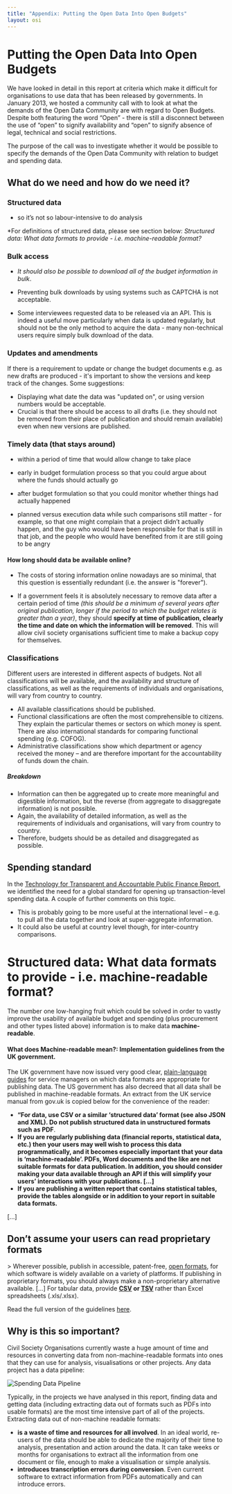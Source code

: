 ```yaml
---
title: "Appendix: Putting the Open Data Into Open Budgets"
layout: osi
---
```


# Putting the Open Data Into Open Budgets

We have looked in detail in this report at criteria which make it difficult for organisations to use data that has been released by governments.  In January 2013, we hosted a community call with to look at what the demands of the Open Data Community are with regard to Open Budgets. Despite both featuring the word “Open” - there is still a disconnect between the use of “open” to signify availability and “open” to signify absence of legal, technical and social restrictions. 

The purpose of the call was to investigate whether it would be possible to specify the demands of the Open Data Community with relation to budget and spending data. 

## What do we need and how do we need it? 

### Structured data

* so it’s not so labour-intensive to do analysis

*For definitions of structured data, please see section below: *Structured data: What data formats to provide - i.e. machine-readable format?* 

### Bulk access 

* *It should also be possible to download all of the budget information in bulk*. 
* Preventing bulk downloads by using systems such as CAPTCHA is not acceptable. 

* Some interviewees requested data to be released via an API. This is indeed a useful move particularly when data is updated regularly, but should not be the only method to acquire the data - many non-technical users require simply bulk download of the data.

### Updates and amendments

If there is a requirement to update or change the budget documents e.g. as new drafts are produced - it's important to show the versions and keep track of the changes. Some suggestions: 

* Displaying what date the data was "updated on", or using version numbers would be acceptable. 
* Crucial is that there should be access to all drafts (i.e. they should not be removed from their place of publication and should remain available) even when new versions are published.

### Timely data (that stays around)

* within a period of time that would allow change to take place

* early in budget formulation process so that you could argue about where the funds should actually go

* after budget formulation so that you could monitor whether things had actually happened

* planned versus execution data while such comparisons still matter - for example, so that one might complain that a project didn’t actually happen, and the guy who would have been responsible for that is still in that job, and the people who would have benefited from it are still going to be angry

#### How long should data be available online? 

* The costs of storing information online nowadays are so minimal, that this question is essentially redundant (i.e. the answer is "forever"). 

* If a government feels it is absolutely necessary to remove data after a certain period of time *(this should be a minimum of several years after original publication, longer if the period to which the budget relates is greater than a year)*, they should **specify at time of publication, clearly the time and date on which the information will be removed**. This will allow civil society organisations sufficient time to make a backup copy for themselves.

### Classifications

Different users are interested in different aspects of budgets. Not all classifications will be available, and the availability and structure of classifications, as well as the requirements of individuals and organisations, will vary from country to country.


* All available classifications should be published.
* Functional classifications are often the most comprehensible to citizens. They explain the particular themes or sectors on which money is spent. There are also international standards for comparing functional spending (e.g. COFOG).
* Administrative classifications show which department or agency received the money – and are therefore important for the accountability of funds down the chain.

##### Breakdown
* Information can then be aggregated up to create more meaningful and digestible information, but the reverse (from aggregate to disaggregate information) is not possible.
* Again, the availability of detailed information, as well as the requirements of individuals and organisations, will vary from country to country.
* Therefore, budgets should be as detailed and disaggregated as possible.

## Spending standard

In the [Technology for Transparent and Accountable Public Finance Report](http://openspending.org/resources/gift/index.html), we identified the need for a global standard for opening up transaction-level spending data. A couple of further comments on this topic. 

* This is probably going to be more useful at the international level – e.g. to pull all the data together and look at super-aggregate information.
* It could also be useful at country level though, for inter-country comparisons. 

# Structured data: What data formats to provide - i.e. machine-readable format?

The number one low-hanging fruit which could be solved in order to vastly improve the usability of available budget and spending (plus procurement and other types listed above) information is to make data **machine-readable**.

<div class="well"><h4>What does Machine-readable mean?: Implementation guidelines from the UK government.</h4>

The UK government have now issued very good clear, <a href="https://www.gov.uk/service-manual/design-and-content/choosing-appropriate-formats.html">plain-language guides</a> for service managers on which data formats are appropriate for publishing data. The US government has also decreed that all data shall be published in machine-readable formats. An extract from the UK service manual from gov.uk is copied below for the convenience of the reader: 
<ul>
<li><quote><strong>“For data, use CSV or a similar ‘structured data’ format (see also JSON and XML). Do not publish structured data in unstructured formats such as PDF</strong></quote>.</li>
<li><quote><strong>If you are regularly publishing data (financial reports, statistical data, etc.) then your users may well wish to process this data programmatically, and it becomes especially important that your data is ‘machine-readable’. PDFs, Word documents and the like are not suitable formats for data publication. In addition, you should consider making your data available through an API if this will simplify your users’ interactions with your publications. [...]</quote></strong> </li>
<li><quote><strong>If you are publishing a written report that contains statistical tables, provide the tables alongside or in addition to your report in suitable data formats.</quote></strong>
</ul>

[...] 

<h2>Don’t assume your users can read proprietary formats</h2>
> Wherever possible, publish in accessible, patent-free, <a href="https://en.wikipedia.org/wiki/Open_format">open formats</a>, for which software is widely available on a variety of platforms. If publishing in proprietary formats, you should always make a non-proprietary alternative available.
[...] For tabular data, provide <strong> <a href="http://en.wikipedia.org/wiki/Comma-separated_values">CSV</a> or <a href="http://en.wikipedia.org/wiki/Tab-separated_values">TSV</a> </strong> rather than Excel spreadsheets (.xls/.xlsx).
<p>
Read the full version of the guidelines <a href="https://www.gov.uk/service-manual/design-and-content/choosing-appropriate-formats.html">here</a>.
</p>
</div>

## Why is this so important? 

Civil Society Organisations currently waste a huge amount of time and resources in converting data from non-machine-readable formats into ones that they can use for analysis, visualisations or other projects. Any data project has a data pipeline: 

![Spending Data Pipeline](http://farm9.staticflickr.com/8399/8883957266_d31e9bb404_z.jpg)

Typically, in the projects we have analysed in this report, finding data and getting data (including extracting data out of formats such as PDFs into usable formats) are the most time intensive part of all of the projects. Extracting data out of non-machine readable formats: 

* **is a waste of time and resources for all involved**. In an ideal world, re-users of the data should be able to dedicate the majority of their time to analysis, presentation and action around the data. It can take weeks or months for organisations to extract all the information from one document or file, enough to make a visualisation or simple analysis. 
* **introduces transcription errors during conversion**. Even current software to extract information from PDFs automatically and can introduce errors. 